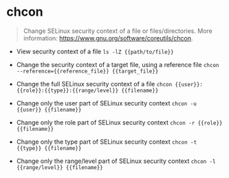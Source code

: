 # chcon
> Change SELinux security context of a file or files/directories.
> More information: <https://www.gnu.org/software/coreutils/chcon>.

- View security context of a file
`ls -lZ {{path/to/file}}`

- Change the security context of a target file, using a reference file
`chcon --reference={{reference_file}} {{target_file}}`

- Change the full SELinux security context of a file
`chcon {{user}}:{{role}}:{{type}}:{{range/level}} {{filename}}`

- Change only the user part of SELinux security context
`chcon -u {{user}} {{filename}}`

- Change only the role part of SELinux security context
`chcon -r {{role}} {{filename}}`

- Change only the type part of SELinux security context
`chcon -t {{type}} {{filename}}`

- Change only the range/level part of SELinux security context
`chcon -l {{range/level}} {{filename}}`
